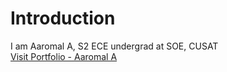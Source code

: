 # Introduction
 I am Aaromal A, S2 ECE undergrad at SOE, CUSAT <br>
 [Visit Portfolio - Aaromal A](https://aaromalonline.github.io/)

 